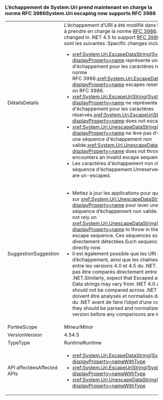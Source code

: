 ### <a name="systemuri-escaping-now-supports-rfc-3986"></a><span data-ttu-id="7ea22-101">L’échappement de System.Uri prend maintenant en charge la norme RFC 3986</span><span class="sxs-lookup"><span data-stu-id="7ea22-101">System.Uri escaping now supports RFC 3986</span></span>

|   |   |
|---|---|
|<span data-ttu-id="7ea22-102">Détails</span><span class="sxs-lookup"><span data-stu-id="7ea22-102">Details</span></span>|<span data-ttu-id="7ea22-103">L’échappement d’URI a été modifié dans le .NET 4.5 de manière à prendre en charge la norme [RFC 3986](http://tools.ietf.org/html/rfc3986).</span><span class="sxs-lookup"><span data-stu-id="7ea22-103">URI escaping has changed in .NET 4.5 to support [RFC 3986](http://tools.ietf.org/html/rfc3986).</span></span> <span data-ttu-id="7ea22-104">Ces modifications sont les suivantes :</span><span class="sxs-lookup"><span data-stu-id="7ea22-104">Specific changes include:</span></span><ul><li><span data-ttu-id="7ea22-105"><xref:System.Uri.EscapeDataString(System.String)?displayProperty=name> représente une séquence d'échappement pour les caractères réservés basés sur la norme RFC 3986.</span><span class="sxs-lookup"><span data-stu-id="7ea22-105"><xref:System.Uri.EscapeDataString(System.String)?displayProperty=name> escapes reserved characters based on RFC 3986.</span></span></li><li><span data-ttu-id="7ea22-106"><xref:System.Uri.EscapeUriString(System.String)?displayProperty=name> ne représente pas une séquence d'échappement pour les caractères réservés.</span><span class="sxs-lookup"><span data-stu-id="7ea22-106"><xref:System.Uri.EscapeUriString(System.String)?displayProperty=name> does not escape reserved characters.</span></span></li><li><span data-ttu-id="7ea22-107"><xref:System.Uri.UnescapeDataString(System.String)?displayProperty=name> ne lève pas d'exception s'il rencontre une séquence d'échappement non valide.</span><span class="sxs-lookup"><span data-stu-id="7ea22-107"><xref:System.Uri.UnescapeDataString(System.String)?displayProperty=name> does not throw an exception if it encounters an invalid escape sequence.</span></span></li><li><span data-ttu-id="7ea22-108">Les caractères d'échappement non réservés sont sans séquence d'échappement.</span><span class="sxs-lookup"><span data-stu-id="7ea22-108">Unreserved escaped characters are un-escaped.</span></span></li></ul>|
|<span data-ttu-id="7ea22-109">Suggestion</span><span class="sxs-lookup"><span data-stu-id="7ea22-109">Suggestion</span></span>|<ul><li><span data-ttu-id="7ea22-110">Mettez à jour les applications pour qu’elles ne comptent pas sur <xref:System.Uri.UnescapeDataString(System.String)?displayProperty=name> pour lever une exception en cas de séquence d’échappement non valide.</span><span class="sxs-lookup"><span data-stu-id="7ea22-110">Update applications to not rely on <xref:System.Uri.UnescapeDataString(System.String)?displayProperty=name> to throw in the case of an invalid escape sequence.</span></span> <span data-ttu-id="7ea22-111">Ces séquences sont à présent directement détectées.</span><span class="sxs-lookup"><span data-stu-id="7ea22-111">Such sequences must be detected directly now.</span></span></li><li><span data-ttu-id="7ea22-112">Il est également possible que les URI avec et sans séquence d’échappement, ainsi que les chaînes de données, varient entre les versions 4.0 et 4.5 du .NET. En outre, ils ne doivent pas être comparés directement entre différentes versions du .NET.</span><span class="sxs-lookup"><span data-stu-id="7ea22-112">Similarly, expect that Escaped and Unescaped URI and Data strings may vary from .NET 4.0 and .NET 4.5 and should not be compared across .NET versions directly.</span></span> <span data-ttu-id="7ea22-113">Ils doivent être analysés et normalisés dans une seule version du .NET avant de faire l’objet d’une comparaison.</span><span class="sxs-lookup"><span data-stu-id="7ea22-113">Instead, they should be parsed and normalized in a single .NET version before any comparisons are made.</span></span></li></ul>|
|<span data-ttu-id="7ea22-114">Portée</span><span class="sxs-lookup"><span data-stu-id="7ea22-114">Scope</span></span>|<span data-ttu-id="7ea22-115">Mineur</span><span class="sxs-lookup"><span data-stu-id="7ea22-115">Minor</span></span>|
|<span data-ttu-id="7ea22-116">Version</span><span class="sxs-lookup"><span data-stu-id="7ea22-116">Version</span></span>|<span data-ttu-id="7ea22-117">4.5</span><span class="sxs-lookup"><span data-stu-id="7ea22-117">4.5</span></span>|
|<span data-ttu-id="7ea22-118">Type</span><span class="sxs-lookup"><span data-stu-id="7ea22-118">Type</span></span>|<span data-ttu-id="7ea22-119">Runtime</span><span class="sxs-lookup"><span data-stu-id="7ea22-119">Runtime</span></span>|
|<span data-ttu-id="7ea22-120">API affectées</span><span class="sxs-lookup"><span data-stu-id="7ea22-120">Affected APIs</span></span>|<ul><li><xref:System.Uri.EscapeDataString(System.String)?displayProperty=nameWithType></li><li><xref:System.Uri.EscapeUriString(System.String)?displayProperty=nameWithType></li><li><xref:System.Uri.UnescapeDataString(System.String)?displayProperty=nameWithType></li></ul>|

